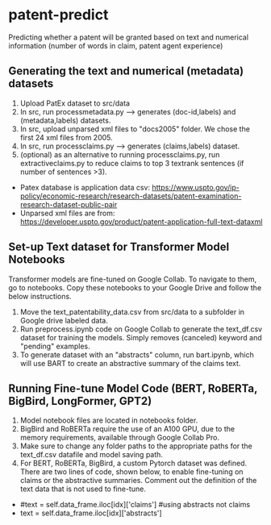 # patent-predict
Predicting whether a patent will be granted based on text and numerical information (number of words in claim, patent agent experience)

## Generating the text and numerical (metadata) datasets
1. Upload PatEx dataset to src/data
2. In src, run processmetadata.py --> generates (doc-id,labels) and (metadata,labels) datasets.
3. In src, upload unparsed xml files to "docs2005" folder. We chose the first 24 xml files from 2005.
4. In src, run processclaims.py --> generates (claims,labels) dataset.
5. (optional) as an alternative to running processclaims.py, run extractiveclaims.py to reduce claims to top 3 textrank sentences (if number of sentences >3).

- Patex database is application data csv: https://www.uspto.gov/ip-policy/economic-research/research-datasets/patent-examination-research-dataset-public-pair
- Unparsed xml files are from: https://developer.uspto.gov/product/patent-application-full-text-dataxml

## Set-up Text dataset for Transformer Model Notebooks
Transformer models are fine-tuned on Google Collab. To navigate to them, go to notebooks. Copy these notebooks to your Google Drive and follow the below instructions.
1. Move the text_patentability_data.csv from src/data to a subfolder in Google drive labeled data.
2. Run preprocess.ipynb code on Google Collab to generate the text_df.csv dataset for training the models. Simply removes (canceled) keyword and "pending" examples.
3. To generate dataset with an "abstracts" column, run bart.ipynb, which will use BART to create an abstractive summary of the claims text.

## Running Fine-tune Model Code (BERT, RoBERTa, BigBird, LongFormer, GPT2)
1. Model notebook files are located in notebooks folder.
2. BigBird and RoBERTa require the use of an A100 GPU, due to the memory requirements, available through Google Collab Pro.
3. Make sure to change any folder paths to the appropriate paths for the text_df.csv datafile and model saving path.
4. For BERT, RoBERTa, BigBird, a custom Pytorch dataset was defined. There are two lines of code, shown below, to enable fine-tuning on claims or the abstractive summaries. Comment out the definition of the text data that is not used to fine-tune. 
- #text = self.data_frame.iloc[idx]['claims'] #using abstracts not claims
- text = self.data_frame.iloc[idx]['abstracts']
